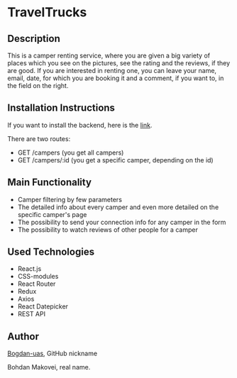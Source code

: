 # TravelTrucks

## Description

This is a camper renting service, where you are given a big variety of places
which you see on the pictures, see the rating and the reviews, if they are good.
If you are interested in renting one, you can leave your name, email, date, for
which you are booking it and a comment, if you want to, in the field on the
right.

## Installation Instructions

If you want to install the backend, here is the
[link](https://66b1f8e71ca8ad33d4f5f63e.mockapi.io/campers).

There are two routes:

- GET /campers (you get all campers)
- GET /campers/:id (you get a specific camper, depending on the id)

## Main Functionality

- Camper filtering by few parameters
- The detailed info about every camper and even more detailed on the specific
  camper's page
- The possibility to send your connection info for any camper in the form
- The possibility to watch reviews of other people for a camper

## Used Technologies

- React.js
- CSS-modules
- React Router
- Redux
- Axios
- React Datepicker
- REST API

## Author

[Bogdan-uas](https://github.com/Bogdan-uas), GitHub nickname

Bohdan Makovei, real name.
